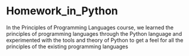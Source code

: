 # Homework_in_Python
In the Principles of Programming Languages course, we learned the principles of programming languages through the Python language and experimented with the tools and theory of Python to get a feel for all the principles of the existing programming languages
